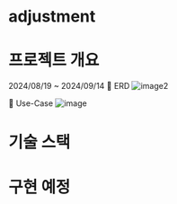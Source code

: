 # adjustment

# 프로젝트 개요
2024/08/19 ~ 2024/09/14
🧡 ERD
![image2](https://github.com/user-attachments/assets/e7554924-9f64-44fe-8c32-c290789269ef)

🧡 Use-Case
![image](https://github.com/user-attachments/assets/81df2ea5-b408-4fd7-b49b-c66d2289e185)



# 기술 스택


# 구현 예정

